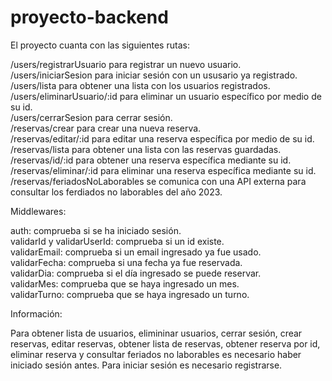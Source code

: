 # proyecto-backend

El proyecto cuanta con las siguientes rutas:

/users/registrarUsuario para registrar un nuevo usuario.  
/users/iniciarSesion para iniciar sesión con un ususario ya registrado.  
/users/lista para obtener una lista con los usuarios registrados.  
/users/eliminarUsuario/:id para eliminar un usuario específico por medio de su id.  
/users/cerrarSesion para cerrar sesión.  
/reservas/crear para crear una nueva reserva.  
/reservas/editar/:id para editar una reserva específica por medio de su id.  
/reservas/lista para obtener una lista con las reservas guardadas.  
/reservas/id/:id para obtener una reserva específica mediante su id.  
/reservas/eliminar/:id para eliminar una reserva específica mediante su id.  
/reservas/feriadosNoLaborables se comunica con una API externa para consultar los ferdiados no laborables del año 2023.

Middlewares:  

auth: comprueba si se ha iniciado sesión.  
validarId y validarUserId: comprueba si un id existe.  
validarEmail: comprueba si un email ingresado ya fue usado.  
validarFecha: comprueba si una fecha ya fue reservada.  
validarDia: comprueba si el día ingresado se puede reservar.  
validarMes: comprueba que se haya ingresado un mes.  
validarTurno: comprueba que se haya ingresado un turno.

Información:  

Para obtener lista de usuarios, elimininar usuarios, cerrar sesión, crear reservas, editar reservas, obtener lista de reservas, obtener reserva por id, eliminar reserva y consultar feriados no laborables es necesario haber iniciado sesión antes. 
Para iniciar sesión es necesario registrarse.
